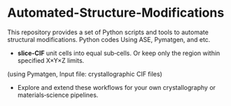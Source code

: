 # Automated-Structure-Modifications

This repository provides a set of Python scripts and tools to automate structural modifications. 
Python codes Using ASE, Pymatgen, and etc.

- **slice-CIF** unit cells into equal sub‑cells. Or keep only the region within specified X×Y×Z limits. 

(using Pymatgen, Input file: crystallographic CIF files) 

- Explore and extend these workflows for your own crystallography or materials‑science pipelines.

